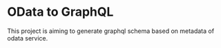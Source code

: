 # OData to GraphQL

This project is aiming to generate graphql schema based on metadata of odata service.